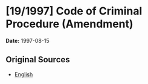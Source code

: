 # [19/1997] Code of Criminal Procedure (Amendment)

**Date:** 1997-08-15

## Original Sources

- [English](https://documents.gov.lk/view/acts/1997/8/19-1997_E.pdf)
